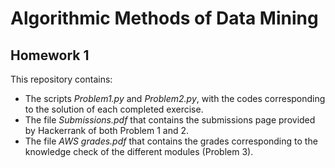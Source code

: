 # Algorithmic Methods of Data Mining
## Homework 1
This repository contains:
* The scripts *Problem1.py* and *Problem2.py*, with the codes corresponding to the solution of each completed exercise.
* The file *Submissions.pdf* that contains the submissions page provided by Hackerrank of both Problem 1 and 2.
* The file *AWS grades.pdf* that contains the grades corresponding to the knowledge check of the different modules (Problem 3).
